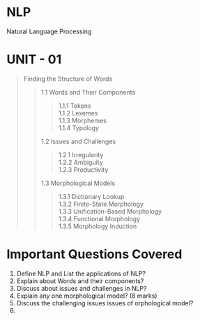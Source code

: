 # NLP
Natural Language Processing

# UNIT - 01
> Finding the Structure of Words
> 
>> 1.1 Words and Their Components
>> 
>>> 1.1.1 Tokens<br/>
>>> 1.1.2 Lexemes<br/>
>>> 1.1.3 Morphemes<br/>
>>> 1.1.4 Typology
>>> 
>> 1.2 Issues and Challenges
>> 
>>> 1.2.1 Irregularity<br/>
>>> 1.2.2 Ambiguity<br/>
>>> 1.2.3 Productivity
>>> 
>> 1.3 Morphological Models
>> 
>>> 1.3.1 Dictionary Lookup<br/>
>>> 1.3.2 Finite-State Morphology<br/>
>>> 1.3.3 Unification-Based Morphology<br/>
>>> 1.3.4 Functional Morphology<br/>
>>> 1.3.5 Morphology Induction<br/>


# Important Questions Covered

1. Define NLP and List the applications of NLP?
2. Explain about Words and their components?
3. Discuss about issues and challenges in NLP?
4. Explain any one morphological model? (8 marks)
5. Discuss the challenging issues issues of orphological model?
6. 
